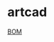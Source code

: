 # artcad

[BOM]([https://link-url-here.org](https://docs.google.com/spreadsheets/d/125n-HQTKvdkcZM3G1kUShieqFLzIgVuq7u4Gp4bA2KU/edit?usp=sharing)https://docs.google.com/spreadsheets/d/125n-HQTKvdkcZM3G1kUShieqFLzIgVuq7u4Gp4bA2KU/edit?usp=sharing)

